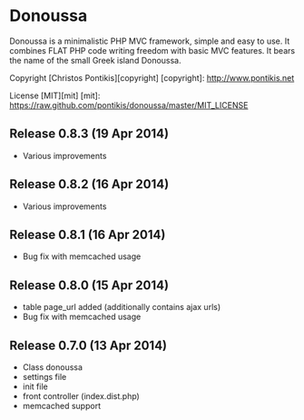 Donoussa
========

Donoussa is a minimalistic PHP MVC framework, simple and easy to use. It combines FLAT PHP code writing freedom with basic MVC features. It bears the name of the small Greek island Donoussa.

Copyright [Christos Pontikis][copyright]
[copyright]: http://www.pontikis.net

License [MIT][mit]
[mit]: https://raw.github.com/pontikis/donoussa/master/MIT_LICENSE


Release 0.8.3 (19 Apr 2014)
---------------------------
* Various improvements

Release 0.8.2 (16 Apr 2014)
---------------------------
* Various improvements

Release 0.8.1 (16 Apr 2014)
---------------------------
* Bug fix with memcached usage

Release 0.8.0 (15 Apr 2014)
---------------------------
* table page_url added (additionally contains ajax urls)
* Bug fix with memcached usage

Release 0.7.0 (13 Apr 2014)
---------------------------
* Class donoussa
* settings file
* init file
* front controller (index.dist.php)
* memcached support